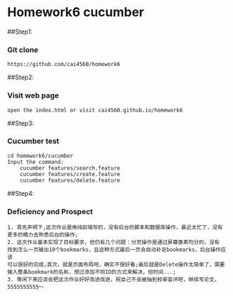 # Homework6 cucumber

##Step1:
### Git clone
	https://github.com/cai4560/homework6

##Step2:
### Visit web page

	open the index.html or visit cai4560.github.io/homework6

##Step3:
### Cucumber test
	cd homework6/cucumber
	Input the command:
		cucumber features/search.feature
		cucumber features/create.feature
		cucumber features/delete.feature

##Step4:
### Deficiency and Prospect
	1. 首先声明下,这次作业是用纯前端写的，没有后台的脚本和数据库操作，最近太忙了，没有
	更多的精力去熟悉后台的操作;
	2. 这次作业基本实现了目标要求，但仍有几个问题：分页操作是通过屏幕像素均分的，没有
	找到怎么一页输出10个bookmarks，且这种方式最后一页会自动补足bookmarks，后台操作应该
	可以很好的完成;其次，就是页面布局吧，确实不很好看;最后就是Delete操作太简单了，需要
	输入整条bookmark的名称，想过添加不同ID的方式来解决，但时间...;
	3. 等闲下来应该会把这次作业好好改进改进，祝自己不会被抽到校审盲评吧，继续写论文，5555555555～
